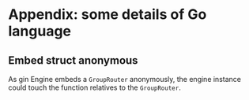 # Appendix: some details of Go language
## Embed struct anonymous
As gin Engine embeds a `GroupRouter` anonymously, the engine instance could touch the function relatives to 
the `GroupRouter`.

